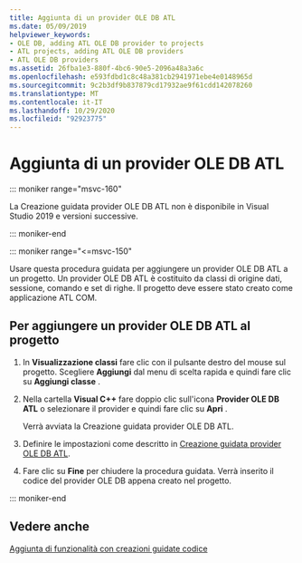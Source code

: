 ```yaml
---
title: Aggiunta di un provider OLE DB ATL
ms.date: 05/09/2019
helpviewer_keywords:
- OLE DB, adding ATL OLE DB provider to projects
- ATL projects, adding ATL OLE DB providers
- ATL OLE DB providers
ms.assetid: 26fba1e3-880f-4bc6-90e5-2096a48a3a6c
ms.openlocfilehash: e593fdbd1c8c48a381cb2941971ebe4e0148965d
ms.sourcegitcommit: 9c2b3df9b837879cd17932ae9f61cdd142078260
ms.translationtype: MT
ms.contentlocale: it-IT
ms.lasthandoff: 10/29/2020
ms.locfileid: "92923775"
---
```

# <a name="adding-an-atl-ole-db-provider"></a>Aggiunta di un provider OLE DB ATL

::: moniker range="msvc-160"

La Creazione guidata provider OLE DB ATL non è disponibile in Visual Studio 2019 e versioni successive.

::: moniker-end

::: moniker range="<=msvc-150"

Usare questa procedura guidata per aggiungere un provider OLE DB ATL a un progetto. Un provider OLE DB ATL è costituito da classi di origine dati, sessione, comando e set di righe. Il progetto deve essere stato creato come applicazione ATL COM.

## <a name="to-add-an-atl-ole-db-provider-to-your-project"></a>Per aggiungere un provider OLE DB ATL al progetto

1. In **Visualizzazione classi** fare clic con il pulsante destro del mouse sul progetto. Scegliere **Aggiungi** dal menu di scelta rapida e quindi fare clic su **Aggiungi classe** .

1. Nella cartella **Visual C++** fare doppio clic sull'icona **Provider OLE DB ATL** o selezionare il provider e quindi fare clic su **Apri** .

   Verrà avviata la Creazione guidata provider OLE DB ATL.

1. Definire le impostazioni come descritto in [Creazione guidata provider OLE DB ATL](../../atl/reference/atl-ole-db-provider-wizard.md).

1. Fare clic su **Fine** per chiudere la procedura guidata. Verrà inserito il codice del provider OLE DB appena creato nel progetto.

::: moniker-end

## <a name="see-also"></a>Vedere anche

[Aggiunta di funzionalità con creazioni guidate codice](../../ide/adding-functionality-with-code-wizards-cpp.md)
